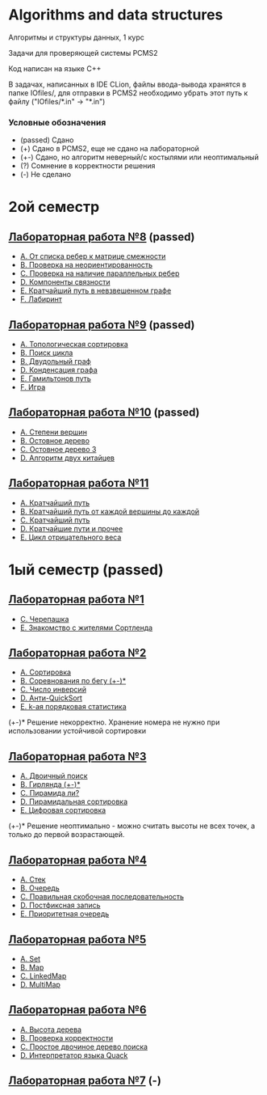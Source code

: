 # Algorithms and data structures
Алгоритмы и структуры данных, 1 курс

Задачи для проверяющей системы PCMS2

Код написан на языке C++

В задачах, написанных в IDE CLion, файлы ввода-вывода хранятся в папке IOfiles/,
для отправки в PCMS2 необходимо убрать этот путь к файлу ("IOfiles/\*.in" -> "\*.in")

### Условные обозначения

* (passed) Сдано
* (+) Сдано в PCMS2, еще не сдано на лабораторной
* (+-) Сдано, но алгоритм неверный/с костылями или неоптимальный
* (?) Сомнение в корректности решения
* (-) Не сделано

# 2ой семестр

## [Лабораторная работа №8](./Sem2/Lab8/problems8.pdf) (passed)

* [A. От списка ребер к матрице смежности](./Sem2/Lab8/A.cpp)
* [B. Проверка на неориентированность](./Sem2/Lab8/B.cpp)
* [C. Проверка на наличие параллельных ребер](./Sem2/Lab8/C.cpp)
* [D. Компоненты связности](./Sem2/Lab8/D.cpp)
* [E. Кратчайший путь в невзвешенном графе](./Sem2/Lab8/E.cpp)
* [F. Лабиринт](./Sem2/Lab8/F.cpp)

## [Лабораторная работа №9](./Sem2/Lab9/problems9.pdf) (passed)

* [A. Топологическая сортировка](./Sem2/Lab9/A.cpp)
* [B. Поиск цикла](./Sem2/Lab9/B.cpp)
* [B. Двудольный граф](./Sem2/Lab9/C.cpp)
* [D. Конденсация графа](./Sem2/Lab9/D.cpp)
* [E. Гамильтонов путь](./Sem2/Lab9/E.cpp)
* [F. Игра](./Sem2/Lab9/F.cpp)

## [Лабораторная работа №10](./Sem2/Lab10/problems10.pdf) (passed)

* [A. Степени вершин](./Sem2/Lab10/A.cpp)
* [B. Остовное дерево](./Sem2/Lab10/B.cpp)
* [C. Остовное дерево 3](./Sem2/Lab10/C.cpp)
* [D. Алгоритм двух китайцев](./Sem2/Lab10/D.cpp)

## [Лабораторная работа №11](./Sem2/Lab11/problems11.pdf)

* [A. Кратчайший путь](./Sem2/Lab11/A.cpp)
* [B. Кратчайший путь от каждой вершины до каждой](./Sem2/Lab11/B.cpp)
* [C. Кратчайший путь](./Sem2/Lab11/C.cpp)
* [D. Кратчайшие пути и прочее](./Sem2/Lab11/D.cpp)
* [E. Цикл отрицательного веса](./Sem2/Lab11/E.cpp)

# 1ый семестр (passed)

## [Лабораторная работа №1](./Sem1/Lab1/problems1.pdf)

* [C. Черепашка](./Sem1/Lab1/C.cpp)
* [E. Знакомство с жителями Сортленда](./Sem1/Lab1/E.cpp)

## [Лабораторная работа №2](./Sem1/Lab2/problems2.pdf)

* [A. Сортировка](./Sem1/Lab2/A.cpp)
* [B. Соревнования по бегу (+-)*](./Sem1/Lab2/B.cpp)
* [C. Число инверсий](./Sem1/Lab2/C.cpp)
* [D. Анти-QuickSort](./Sem1/Lab2/D.cpp)
* [E. k-ая порядковая статистика](./Sem1/Lab2/E.cpp)

(+-)* Решение некорректно. Хранение номера не нужно при использовании устойчивой сортировки

## [Лабораторная работа №3](./Sem1/Lab3/problems3.pdf)

* [A. Двоичный поиск](./Sem1/Lab3/A.cpp)
* [B. Гирлянда (+-)*](./Sem1/Lab3/B.cpp)
* [C. Пирамида ли?](./Sem1/Lab3/C.cpp)
* [D. Пирамидальная сортировка](./Sem1/Lab3/D.cpp)
* [E. Цифровая сортировка](./Sem1/Lab3/E.cpp)

(+-)* Решение неоптимально - можно считать высоты не всех точек, а только до первой возрастающей.

## [Лабораторная работа №4](./Sem1/Lab4/problems4.pdf)

* [A. Стек](./Sem1/Lab4/A.cpp)
* [B. Очередь](./Sem1/Lab4/B.cpp)
* [C. Правильная скобочная последовательность](./Sem1/Lab4/C.cpp)
* [D. Постфиксная запись](./Sem1/Lab4/D.cpp)
* [E. Приоритетная очередь](./Sem1/Lab4/E.cpp)

## [Лабораторная работа №5](./Sem1/Lab5/problems5.pdf)

* [A. Set](./Sem1/Lab5/A.cpp)
* [B. Map](./Sem1/Lab5/B.cpp)
* [C. LinkedMap](./Sem1/Lab5/C.cpp)
* [D. MultiMap](./Sem1/Lab5/D.cpp)

## [Лабораторная работа №6](./Sem1/Lab6/problems6.pdf)

* [A. Высота дерева](./Sem1/Lab6/A.cpp)
* [B. Проверка корректности](./Sem1/Lab6/B.cpp)
* [C. Простое двочиное дерево поиска](./Sem1/Lab6/C.cpp)
* [D. Интерпретатор языка Quack](./Sem1/Lab6/D.cpp)

## [Лабораторная работа №7](./Sem1/Lab7/problems7.pdf) (-)
